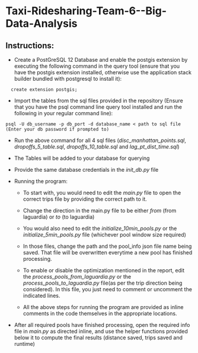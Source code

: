 # Taxi-Ridesharing-Team-6--Big-Data-Analysis

## Instructions:
  - Create a PostGreSQL 12 Database and enable the postgis extension by executing the following command in the query tool (ensure that you have the postgis extension installed, otherwise use the application stack builder bundled with postgresql to install it):
  ```
    create extension postgis;
  ```  
  - Import the tables from the sql files provided in the repository (Ensure that you have the psql command line query tool installed and run the following in your regular command line):
  ```
  psql -U db_username -p db_port -d database_name < path to sql file (Enter your db password if prompted to)
  
  ```
  
  - Run the above command for all 4 sql files (*disc_manhattan_points.sql*, *dropoffs_5_table.sql*, *dropoffs_10_table.sql* and  *lag_pt_dist_time.sql*)
  - The Tables will be added to your database for querying
   
  - Provide the same database credentials in the *init_db.py* file
  - Running the program:
    - To start with, you would need to edit the *main.py* file to open the correct trips file by providing the correct path to it.
    - Change the direction in the main.py file to be either *from* (from laguardia) or *to* (to laguardia)
    - You would also need to edit the *initialize_10min_pools.py* or the *initialize_5min_pools.py* file (whichever pool window size required)
    - In those files, change the path and the pool_info json file name being saved. That file will be overwritten everytime a new pool has finished processing.
    - To enable or disable the optimization mentioned in the report, edit the *process_pools_from_laguardia.py* or the *process_pools_to_laguardia.py* file(as per the trip direction being considered). In this file, you just need to comment or uncomment the indicated lines.
    
    - All the above steps for running the program are provided as inline comments in the code themselves in the appropriate locations.
    
  - After all required pools have finished processing, open the required info file in *main.py* as directed inline, and use the helper functions provided below it to compute the final results (distance saved, trips saved and runtime)
